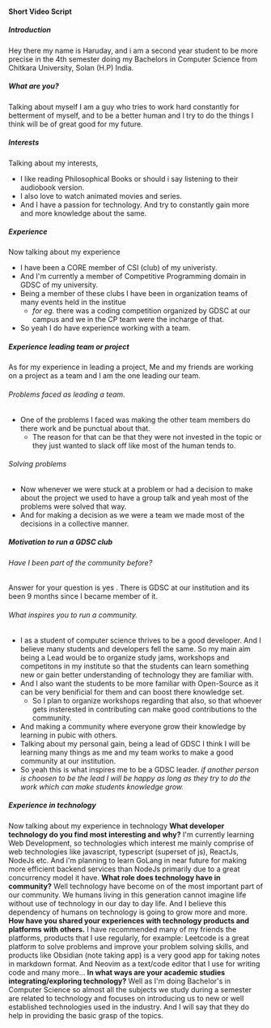 #### Short Video Script
##### Introduction
Hey there my name is Haruday, and i am a second year student to be more precise in the 4th semester doing my Bachelors in Computer Science from Chitkara University, Solan (H.P) India. 
##### What are you?
Talking about myself I am a guy who tries to work hard constantly for betterment of myself, and to be a better human and I try to do the things I think will be of great good for my future.
##### Interests
Talking about my interests,
- I like reading  Philosophical Books or should i say listening to their audiobook version.
- I also love to watch animated movies and series. 
- And I have a passion for technology. And try to constantly gain more and more knowledge about the same.
##### Experience 
Now talking about my experience
- I have been a CORE member of CSI (club) of my univeristy.
- And I'm currently a member of Competitive Programming domain in GDSC of my university.
- Being a member of these clubs I have been in organization teams of many events held in the institue 
	- *for eg.* there was a coding competition organized by GDSC at our campus and we in the CP team were the incharge of that.
- So yeah I do have experience working with a team.
##### Experience leading team or project
As for my experience in leading a project,
 Me and my friends are working on a project as a team and I am the one leading our team.
###### Problems faced as leading a team.
- One of the problems I faced was making the other team members do there work and be punctual about that.
	- The reason for that can be that they were not invested in the topic or they just wanted to slack off like most of the human tends to.
###### Solving problems 
- Now whenever we were stuck at a problem or had a decision to make about the project we used to have a group talk and yeah most of the problems were solved that way.
- And for making a decision as we were a team we made most of the decisions in a collective manner.

##### Motivation to run a GDSC club
###### Have I been part of the community before?
Answer for your question is yes . There is GDSC at our institution and its been 9 months since I became member of it.
###### What inspires you to run a community.
- I as a student of computer science thrives to be a good developer. And I believe many students and developers fell the same. So my main aim being a Lead would be to organize study jams, workshops and competitons in my institute so that the students can learn something new or gain better understanding of technology they are familiar with.
- And I also want the students to be more familiar with Open-Source as it can be very benificial for them and can boost there knowledge set.
	- So I plan to organize workshops regarding that also, so that whoever gets insterested in contributing can make good contributions to the community.
- And making a community where everyone grow their knowledge by learning in pubic with others.
- Talking about my personal gain, being a lead of GDSC I think I will be learning many things as me and my team works to make a good community at our institution.
- So yeah this is what inspires me to be a GDSC leader.
*if another person is choosen to be the lead I will be happy as long as they try to do the work which can make students knowledge grow.*

##### Experience in technology
Now talking about my experience in technology
**What developer technology do you find most interesting and why?**
I'm currently learning Web Development, so technologies which interest me mainly comprise of web technologies like javascript, typescript (superset of js), ReactJs, NodeJs etc. 
And i'm planning to learn GoLang in near future for making more efficient backend services than NodeJs primarily due to a great concurrency model it have.
**What role does technology have in community?**
 Well technology have become on of the most important part of our community. We humans living in this generation cannot imagine life without use of technology in our day to day life.
 And I believe this dependency of humans on technology is going to grow more and more.
**How have you shared your experiences with technology products and platforms with others.**
I have recommended many of my friends the platforms, products that I use regularly, for example: Leetcode is a great platform to solve problems and improve your problem solving skills, and products like Obsidian (note taking app) is a very good app for taking notes in markdown format. And Neovim as a text/code editor that I use for writing code and many more...
**In what ways are your academic studies integrating/exploring technology?**
Well as I'm doing Bachelor's in Computer Science so almost all the subjects we study during a semester are related to technology and focuses on introducing us to new or well established technologies used in the industry. And I will say that they do help in providing the basic grasp of the topics.